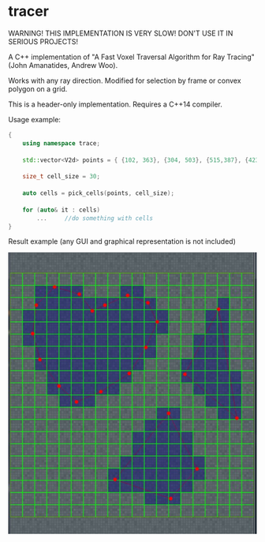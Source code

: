 # tracer

WARNING! THIS IMPLEMENTATION IS VERY SLOW! DON'T USE IT IN SERIOUS PROJECTS!

A C++ implementation of "A Fast Voxel Traversal Algorithm for Ray Tracing" (John Amanatides, Andrew Woo). 

Works with any ray direction. Modified for selection by frame or convex polygon on a grid.

This is a header-only implementation. Requires a C++14 compiler. 

Usage example: 

```C++
{
	using namespace trace;

	std::vector<V2d> points = { {102, 363}, {304, 503}, {515,387}, {423,147}, {49,71} };

	size_t cell_size = 30;

	auto cells = pick_cells(points, cell_size);

	for (auto& it : cells)
		...		//do something with cells
}
```
Result example (any GUI and graphical representation is not included)

![alt tag](https://github.com/feelinfine/tracer/blob/master/image.jpg "Example picture")
